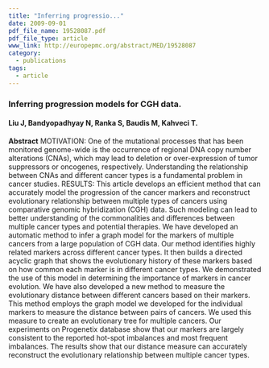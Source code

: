 ```yaml
---
title: "Inferring progressio..."
date: 2009-09-01
pdf_file_name: 19528087.pdf
pdf_file_type: article
www_link: http://europepmc.org/abstract/MED/19528087
category:
  - publications
tags:
  - article
---
```


### Inferring progression models for CGH data.
#### Liu J, Bandyopadhyay N, Ranka S, Baudis M, Kahveci T.

**Abstract** MOTIVATION: One of the mutational processes that has been monitored genome-wide is the occurrence of regional DNA copy number alterations (CNAs), which may lead to deletion or over-expression of tumor suppressors or oncogenes, respectively. Understanding the relationship between CNAs and different cancer types is a fundamental problem in cancer studies. RESULTS: This article develops an efficient method that can accurately model the progression of the cancer markers and reconstruct evolutionary relationship between multiple types of cancers using comparative genomic hybridization (CGH) data. Such modeling can lead to better understanding of the commonalities and differences between multiple cancer types and potential therapies. We have developed an automatic method to infer a graph model for the markers of multiple cancers from a large population of CGH data. Our method identifies highly related markers across different cancer types. It then builds a directed acyclic graph that shows the evolutionary history of these markers based on how common each marker is in different cancer types. We demonstrated the use of this model in determining the importance of markers in cancer evolution. We have also developed a new method to measure the evolutionary distance between different cancers based on their markers. This method employs the graph model we developed for the individual markers to measure the distance between pairs of cancers. We used this measure to create an evolutionary tree for multiple cancers. Our experiments on Progenetix database show that our markers are largely consistent to the reported hot-spot imbalances and most frequent imbalances. The results show that our distance measure can accurately reconstruct the evolutionary relationship between multiple cancer types.

